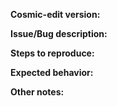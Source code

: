 <!--
Please include in the title whether this is a bug report or a feature request.

Also, please search existing issues (both open and closed) to make sure what you're reporting or requesting hasn't already been reported or requested.

If this is a question or general discussion topic, please start a conversation in our chat https://chat.pop-os.org in the ~cosmic-epoch channel.
-->

**Cosmic-edit version:**
<!-- (run `apt policy cosmic-edit`, or the appropriate substitution for your package manager) -->

**Issue/Bug description:**

**Steps to reproduce:**

**Expected behavior:**

**Other notes:**
